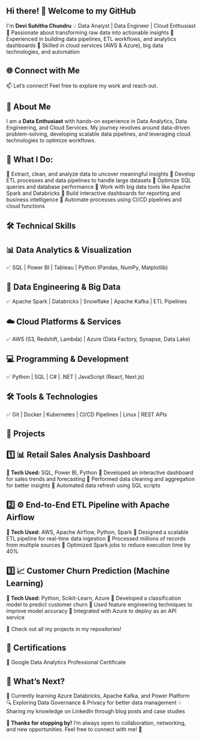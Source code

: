 ## Hi there! 👋 Welcome to my GitHub
I'm **Devi Suhitha Chundru**
💡 Data Analyst | Data Engineer | Cloud Enthusiast
🔹 Passionate about transforming raw data into actionable insights
🔹 Experienced in building data pipelines, ETL workflows, and analytics dashboards
🔹 Skilled in cloud services (AWS & Azure), big data technologies, and automation

## 🌐 Connect with Me
📫 Let’s connect! Feel free to explore my work and reach out.
## 🚀 About Me
I am a **Data Enthusiast** with hands-on experience in Data Analytics, Data Engineering, and Cloud Services. My journey revolves around data-driven problem-solving, developing scalable data pipelines, and leveraging cloud technologies to optimize workflows.

## 📌 What I Do:
🔹 Extract, clean, and analyze data to uncover meaningful insights
🔹 Develop ETL processes and data pipelines to handle large datasets
🔹 Optimize SQL queries and database performance
🔹 Work with big data tools like Apache Spark and Databricks
🔹 Build interactive dashboards for reporting and business intelligence
🔹 Automate processes using CI/CD pipelines and cloud functions

## 🛠 Technical Skills
## 📊 Data Analytics & Visualization
✅ SQL | Power BI | Tableau | Python (Pandas, NumPy, Matplotlib)

## 🔹 Data Engineering & Big Data
✅ Apache Spark | Databricks | Snowflake | Apache Kafka | ETL Pipelines

## ☁️ Cloud Platforms & Services
✅ AWS (S3, Redshift, Lambda) | Azure (Data Factory, Synapse, Data Lake)

## 💻 Programming & Development
✅ Python | SQL | C# | .NET | JavaScript (React, Next.js)

## 🛠 Tools & Technologies
✅ Git | Docker | Kubernetes | CI/CD Pipelines | Linux | REST APIs

## 📂 Projects
## 1️⃣ 📊 Retail Sales Analysis Dashboard
**🚀 Tech Used:** SQL, Power BI, Python
🔹 Developed an interactive dashboard for sales trends and forecasting
🔹 Performed data cleaning and aggregation for better insights
🔹 Automated data refresh using SQL scripts

## 2️⃣ ⚙️ End-to-End ETL Pipeline with Apache Airflow
**🚀 Tech Used:** AWS, Apache Airflow, Python, Spark
🔹 Designed a scalable ETL pipeline for real-time data ingestion
🔹 Processed millions of records from multiple sources
🔹 Optimized Spark jobs to reduce execution time by 40%

## 3️⃣ 📈 Customer Churn Prediction (Machine Learning)
**🚀 Tech Used:** Python, Scikit-Learn, Azure
🔹 Developed a classification model to predict customer churn
🔹 Used feature engineering techniques to improve model accuracy
🔹 Integrated with Azure to deploy as an API service

🔗 Check out all my projects in my repositories!

## 📜 Certifications
🎯 Google Data Analytics Professional Certificate

## 📌 What’s Next?
🚀 Currently learning Azure Databricks, Apache Kafka, and Power Platform
🔍 Exploring Data Governance & Privacy for better data management
💡 Sharing my knowledge on LinkedIn through blog posts and case studies

**📝 Thanks for stopping by!** I’m always open to collaboration, networking, and new opportunities. Feel free to connect with me! 🚀

